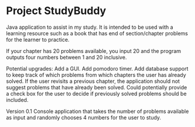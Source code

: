 # Project StudyBuddy
Java application to assist in my study. It is intended to be used with a learning 
resource such as a book that has end of section/chapter problems for the learner 
to practice. 

If your chapter has 20 problems available, you input 20 and the program outputs 
four numbers between 1 and 20 inclusive.

Potential upgrades:
    Add a GUI. 
    Add pomodoro timer. 
    Add database support to keep track of which problems from which chapters the user has already solved. If the user 
    revisits a previous chapter, the application should not suggest problems that have already been solved. Could 
    potentially provide a check box for the user to decide if previously solved problems should be included.

Version 0.1
    Console application that takes the number of problems available as input and randomly chooses 4 numbers for the user 
    to study.

